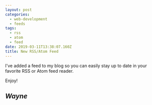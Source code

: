 ```yaml
---
layout: post
categories:
  - web-development
  - feeds
tags:
  - rss
  - atom
  - feed
date: 2019-03-11T13:38:07.160Z
title: New RSS/Atom Feed
---
```

I've added a feed to my blog so you can easily stay up to date in your favorite RSS or Atom feed reader.

Enjoy!

## **_Wayne_**
